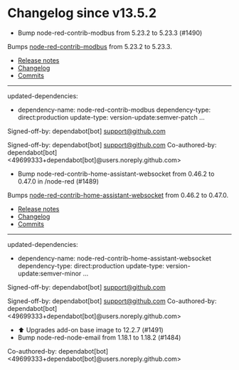 # Changelog since v13.5.2
- Bump node-red-contrib-modbus from 5.23.2 to 5.23.3 (#1490)

Bumps [node-red-contrib-modbus](https://github.com/biancoroyal/node-red-contrib-modbus) from 5.23.2 to 5.23.3.
- [Release notes](https://github.com/biancoroyal/node-red-contrib-modbus/releases)
- [Changelog](https://github.com/BiancoRoyal/node-red-contrib-modbus/blob/master/CHANGELOG.md)
- [Commits](https://github.com/biancoroyal/node-red-contrib-modbus/commits/v5.23.3)

---
updated-dependencies:
- dependency-name: node-red-contrib-modbus
  dependency-type: direct:production
  update-type: version-update:semver-patch
...

Signed-off-by: dependabot[bot] <support@github.com>

Signed-off-by: dependabot[bot] <support@github.com>
Co-authored-by: dependabot[bot] <49699333+dependabot[bot]@users.noreply.github.com> 
- Bump node-red-contrib-home-assistant-websocket from 0.46.2 to 0.47.0 in /node-red (#1489)

Bumps [node-red-contrib-home-assistant-websocket](https://github.com/zachowj/node-red-contrib-home-assistant-websocket) from 0.46.2 to 0.47.0.
- [Release notes](https://github.com/zachowj/node-red-contrib-home-assistant-websocket/releases)
- [Changelog](https://github.com/zachowj/node-red-contrib-home-assistant-websocket/blob/main/CHANGELOG.md)
- [Commits](https://github.com/zachowj/node-red-contrib-home-assistant-websocket/compare/v0.46.2...v0.47.0)

---
updated-dependencies:
- dependency-name: node-red-contrib-home-assistant-websocket
  dependency-type: direct:production
  update-type: version-update:semver-minor
...

Signed-off-by: dependabot[bot] <support@github.com>

Signed-off-by: dependabot[bot] <support@github.com>
Co-authored-by: dependabot[bot] <49699333+dependabot[bot]@users.noreply.github.com> 
- ⬆️ Upgrades add-on base image to 12.2.7 (#1491) 
- Bump node-red-node-email from 1.18.1 to 1.18.2 (#1484)

Co-authored-by: dependabot[bot] <49699333+dependabot[bot]@users.noreply.github.com> 
